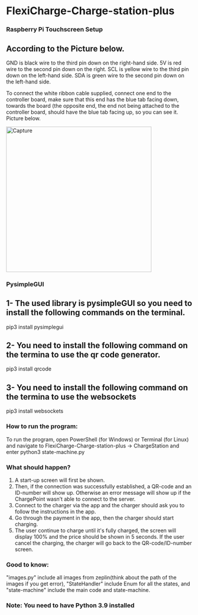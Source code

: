 # FlexiCharge-Charge-station-plus

### Raspberry Pi Touchscreen Setup

According to the Picture below.
------------------------------
GND is black wire to the third pin down on the right-hand side.
5V is red wire to the second pin down on the right.
SCL is yellow wire to the third pin down on the left-hand side.
SDA is green wire to the second pin down on the left-hand side.

To connect the white ribbon cable supplied, connect one end to the controller board, make sure that this end has the blue tab facing down, towards the board (the opposite end, the end not being attached to the controller board, should have the blue tab facing up, so you can see it. Picture below.

<img width="393" alt="Capture" src="https://user-images.githubusercontent.com/82366694/186842602-1ed6600e-4e68-4280-a87a-749ac07913f9.PNG">

### PysimpleGUI

1- The used library is pysimpleGUI so you need to install the following commands on the terminal.
------------------------------------------------------------------------------------------------
pip3 install pysimplegui

2- You need to install the following command on the termina to use the qr code generator.
----------------------------------------------------------------------------------------
pip3 install qrcode 

3- You need to install the following command on the termina to use the websockets
------------------------------------------------------------------------------------------------
pip3 install websockets

### How to run the program:
To run the program, open PowerShell (for Windows) or Terminal (for Linux) and navigate to FlexiCharge-Charge-station-plus -> ChargeStation and enter python3 state-machine.py

### What should happen?

1. A start-up screen will first be shown.
2. Then, if the connection was successfully established, a QR-code and an ID-number will show up. Otherwise an error message will show up if the ChargePoint wasn’t able to connect to the server.
3. Connect to the charger via the app and the charger should ask you to follow the instructions in the app.
4. Go through the payment in the app, then the charger should start charging.
5. The user continue to charge until it's fully charged, the screen will display 100% and the price should be shown in 5 seconds. If the user cancel the charging, the charger will go back to the QR-code/ID-number screen. 

### Good to know: 
"images.py" include all images from zeplin(think about the path of the images if you get error), "StateHandler" include Enum for all the states, and "state-machine" include the main code and state-machine.

### Note: You need to have Python 3.9 installed
